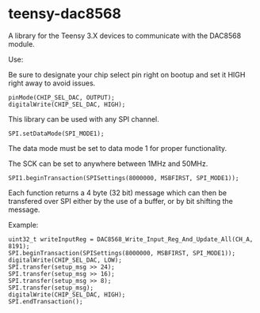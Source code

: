 # teensy-dac8568
A library for the Teensy 3.X devices to communicate with the DAC8568 module.

Use:

Be sure to designate your chip select pin right on bootup and set it HIGH right away to avoid issues.

```
pinMode(CHIP_SEL_DAC, OUTPUT);
digitalWrite(CHIP_SEL_DAC, HIGH);
```

This library can be used with any SPI channel.  

```
SPI.setDataMode(SPI_MODE1);
```

The data mode must be set to data mode 1 for proper functionality.

The SCK can be set to anywhere between 1MHz and 50MHz.

```
SPI1.beginTransaction(SPISettings(8000000, MSBFIRST, SPI_MODE1));
```

Each function returns a 4 byte (32 bit) message which can then be transfered over SPI either by the use of a buffer, or by bit shifting the message.

Example:

```
uint32_t writeInputReg = DAC8568_Write_Input_Reg_And_Update_All(CH_A, 8191);
SPI.beginTransaction(SPISettings(8000000, MSBFIRST, SPI_MODE1));
digitalWrite(CHIP_SEL_DAC, LOW);
SPI.transfer(setup_msg >> 24);
SPI.transfer(setup_msg >> 16);
SPI.transfer(setup_msg >> 8);
SPI.transfer(setup_msg);
digitalWrite(CHIP_SEL_DAC, HIGH);
SPI.endTransaction();
```
